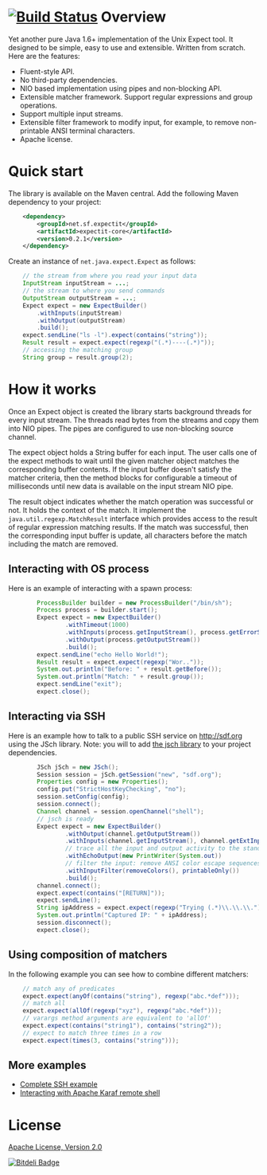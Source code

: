 [![Build Status](https://travis-ci.org/Alexey1Gavrilov/expectit.png?branch=master)](https://travis-ci.org/Alexey1Gavrilov/expectit)
Overview
========
Yet another pure Java 1.6+ implementation of the Unix Expect tool. It designed to be simple, easy to
use and extensible. Written from scratch. Here are the features:

* Fluent-style API.
* No third-party dependencies.
* NIO based implementation using pipes and non-blocking API.
* Extensible matcher framework. Support regular expressions and group operations.
* Support multiple input streams.
* Extensible filter framework to modify input, for example, to remove non-printable ANSI terminal characters.
* Apache license.

Quick start
===========
The library is available on the Maven central. Add the following Maven dependency to your project:

```xml
    <dependency>
        <groupId>net.sf.expectit</groupId>
        <artifactId>expectit-core</artifactId>
        <version>0.2.1</version>
    </dependency>
```
Create an instance of ``net.java.expect.Expect`` as follows:

```java
    // the stream from where you read your input data
    InputStream inputStream = ...;
    // the stream to where you send commands
    OutputStream outputStream = ...;
    Expect expect = new ExpectBuilder()
        .withInputs(inputStream)
        .withOutput(outputStream)
        .build();
    expect.sendLine("ls -l").expect(contains("string"));
    Result result = expect.expect(regexp("(.*)----(.*)"));
    // accessing the matching group
    String group = result.group(2);
```
How it works
============
Once an Expect object is created the library starts background threads for every input stream. The threads read
bytes from the streams and copy them into NIO pipes. The pipes are configured to use non-blocking source channel.

The expect object holds a String buffer for each input. The user calls one of the expect methods to wait until the
given matcher object matches the corresponding buffer contents. If the input buffer doesn't satisfy the matcher
criteria, then the method blocks for configurable a timeout of milliseconds until new data is available on the
input stream NIO pipe.

The result object indicates whether the match operation was successful or not. It holds the context of the match. It
implement the ``java.util.regexp.MatchResult`` interface which provides access to the result of regular
expression matching results. If the match was successful, then the corresponding input buffer is update, all
characters before the match including the match are removed.

Interacting with OS process
---------------------------
Here is an example of interacting with a spawn process:
```java
        ProcessBuilder builder = new ProcessBuilder("/bin/sh");
        Process process = builder.start();
        Expect expect = new ExpectBuilder()
                .withTimeout(1000)
                .withInputs(process.getInputStream(), process.getErrorStream())
                .withOutput(process.getOutputStream())
                .build();
        expect.sendLine("echo Hello World!");
        Result result = expect.expect(regexp("Wor.."));
        System.out.println("Before: " + result.getBefore());
        System.out.println("Match: " + result.group());
        expect.sendLine("exit");
        expect.close();
```
Interacting via SSH
--------------------
Here is an example how to talk to a public SSH service on http://sdf.org using the JSch library.
Note: you will to add [the jsch library](http://www.jcraft.com/jsch/) to your project dependencies.
```java
        JSch jSch = new JSch();
        Session session = jSch.getSession("new", "sdf.org");
        Properties config = new Properties();
        config.put("StrictHostKeyChecking", "no");
        session.setConfig(config);
        session.connect();
        Channel channel = session.openChannel("shell");
        // jsch is ready
        Expect expect = new ExpectBuilder()
                .withOutput(channel.getOutputStream())
                .withInputs(channel.getInputStream(), channel.getExtInputStream())
                // trace all the input and output activity to the standard output stream
                .withEchoOutput(new PrintWriter(System.out))
                // filter the input: remove ANSI color escape sequences and non-printable chars
                .withInputFilter(removeColors(), printableOnly())
                .build();
        channel.connect();
        expect.expect(contains("[RETURN]"));
        expect.sendLine();
        String ipAddress = expect.expect(regexp("Trying (.*)\\.\\.\\.")).group(1);
        System.out.println("Captured IP: " + ipAddress);
        session.disconnect();
        expect.close();
```
Using composition of matchers
-----------------------------
In the following example you can see how to combine different matchers:
```java
    // match any of predicates
    expect.expect(anyOf(contains("string"), regexp("abc.*def")));
    // match all
    expect.expect(allOf(regexp("xyz"), regexp("abc.*def")));
    // varargs method arguments are equivalent to 'allOf'
    expect.expect(contains("string1"), contains("string2"));
    // expect to match three times in a row
    expect.expect(times(3, contains("string")));
```
More examples
-------------
* [Complete SSH example](expectit-core/src/test/java/net/sf/expectit/SshExample.java)
* [Interacting with Apache Karaf remote shell](expectit-core/src/test/java/net/sf/expectit/KarafExample.java)

License
=======
[Apache License, Version 2.0](LICENSE.txt)

[![Bitdeli Badge](https://d2weczhvl823v0.cloudfront.net/Alexey1Gavrilov/expectit/trend.png)](https://bitdeli.com/free "Bitdeli Badge")

